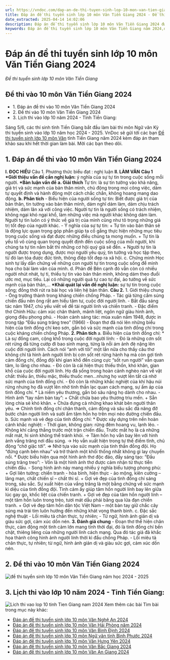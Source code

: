 ```yaml
---
url: https://vndoc.com/dap-an-de-thi-tuyen-sinh-lop-10-mon-van-tien-giang-321418
title: Đáp án đề thi tuyển sinh lớp 10 môn Văn Tiền Giang 2024 - Đề thi tuyển sinh lớp 10 môn Văn Tiền Giang - VnDoc.com
date_extracted: 2025-04-14 14:02:06
description: Đáp án đề thi tuyển sinh lớp 10 môn Văn Tiền Giang 2024 được VnDoc đăng tải ngày 5/6/2024. Mời các bạn tham khảo, so sánh đối chiếu với bài làm của mình.
keywords: Đáp án đề thi tuyển sinh lớp 10 môn Văn Tiền Giang năm 2024,đề thi vào 10 môn văn Tiền Giang,đề thi vào lớp 10 môn văn,đề thi tuyển sinh lớp 10 môn văn 2024,đáp án đề thi tuyển sinh lớp 10 môn văn,đề thi vào 10 môn văn,đề thi tuyển sinh vào lớp 10 môn văn,ôn thi vào lớp 10 môn văn,đề văn tuyển sinh lớp 10 năm 2024,đáp án tuyển sinh lớp 10 môn ngữ văn,đề thi tuyển sinh lớp 10 môn ngữ văn,đề thi văn vào 10 năm 2024,đề thi tuyển sinh lớp 10 môn Văn Tiền Giang
---
```


# Đáp án đề thi tuyển sinh lớp 10 môn Văn Tiền Giang 2024
 _Đề thi tuyển sinh lớp 10 môn Văn Tiền Giang_
## Đề thi vào 10 môn Văn Tiền Giang 2024
  * 1\. Đáp án đề thi vào 10 môn Văn Tiền Giang 2024
  * 2\. Đề thi vào 10 môn Văn Tiền Giang 2024
  * 3\. Lịch thi vào lớp 10 năm 2024 - Tỉnh Tiền Giang:

Sáng 5/6, các thí sinh tỉnh Tiền Giang bắt đầu làm bài thi môn Ngữ văn Kỳ thi tuyển sinh vào lớp 10 năm học 2024 - 2025. VnDoc sẽ gửi tới các bạn [Đề thi tuyển sinh lớp 10 môn Văn](<https://vndoc.com/thi-vao-lop-10-mon-van>) tỉnh Tiền Giang năm 2024 kèm đáp án tham khảo sau khi hết thời gian làm bài. Mời các bạn theo dõi.
## 1\. Đáp án đề thi vào 10 môn Văn Tiền Giang 2024
**I. ĐỌC HIỂU**
Câu 1. Phương thức biểu đạt : nghị luận
**II. LÀM VĂN**
**Câu 1**
**\*Giới thiệu vấn đề cần nghị luận:** ý nghĩa của sự tự tin trong cuộc sống mỗi người.
**\*Bàn luận vấn đề**
**a. Giải thích**
Tự tin: là sự tin tưởng vào khả năng, giá trị và sức mạnh của bản thân mình, chủ động trong mọi công việc, dám tự quyết định và hành động một cách chắc chắn, không hoang mang dao động.
**b. Phân tích**
\- Biểu hiện của người sống tự tin:
Biết được giá trị của bản thân, tin tưởng vào bản thân mình, dám nghĩ dám làm, dám chịu trách nhiệm, dám lăn xả với công việc.
Người tự tin là người sống có trách nhiệm, không ngại khó ngại khổ, làm những việc mà người khác không dám làm.
Người tự tin luôn có ý thức về giá trị của mình cũng như tô trọng những giá trị tốt đẹp của người khác.
\- Ý nghĩa của sự tự tin:
\+ Tự tin vào bản thân sẽ là động lực quan trọng góp phần giúp ta cố gắng thực hiện những mục tiêu trong cuộc sống và đạt được những điều chúng ta mong muốn.
\+ Tự tin là yếu tố vô cùng quan trọng quyết định đến cuộc sống của mỗi người, khi chúng ta tự tin nắm bắt thì những cơ hội quý giá sẽ đến.
\+ Người tự tin là người được trọng dụng, được mọi người yêu quý, tin tưởng và học tập theo, từ đó lan tỏa được đức tính, thông điệp tốt đẹp ra xã hội.
c. Chứng minh
Học sinh tự lấy dẫn chứng về những con người tự tin trong cuộc sống để minh họa cho bài làm văn của mình.
d. Phản đề
Bên cạnh đó vẫn còn có nhiều người nhút nhát, tự ti, thiếu tự tin vào bản thân mình, không dám theo đuổi ước mơ, mục tiêu. Lại có những người quá tự cao tự đại, ảo tưởng về sức mạnh của bản thân,…
**\*Khái quát lại vấn đề nghị luận:** sự tự tin trong cuộc sống; đồng thời rút ra bài học và liên hệ bản thân.
**Câu 2.**
1\. Giới thiệu chung
\- Ông trưởng thành trong kháng chiến chống Pháp.
\- Tác giả từng cầm súng chiến đấu nên ông rất am hiểu tâm tư, cuộc đời người lính.
\- Bắt đầu sáng tác năm 1947, chủ yếu viết về đề tài người lính và chiến tranh.
\- Đặc điểm thơ Chính Hữu: cảm xúc chân thành, mãnh liệt, ngôn ngữ giàu hình ảnh, giọng điệu phong phú.
\- Hoàn cảnh sáng tác: mùa xuân năm 1948, được in trong tập “Đầu súng trăng treo” \(1966\)
\- Đoạn thơ đã nói lên những biểu hiện của tình đồng chí keo sơn, gắn bó và sức mạnh của tình đồng chí trong cuộc kháng chiến chống Pháp.
**2\. Phân tích**
a. Biểu hiện của tình đồng chí:
\* Là sự đồng cam, cộng khổ trong cuộc đời người lính:
\- Đó là những cơn sốt rét rừng đã từng cướp đi bao sinh mạng, từng là nỗi ám ảnh đè nặng lên cuộc đời người lính. Cách nói “anh với tôi” một lần nữa cho thấy câu thơ không chỉ tả hình ảnh người lính bị cơn sốt rét rừng hành hạ mà còn gợi tình cảm đồng chí, đồng đội khi gian khổ đến cùng cực “sốt run người” vẫn quan tâm, lo lắng cho nhau.
\- Đó còn là cái hiện thực thiếu thốn, khó khăn, gian khổ của cuộc đời người lính. Họ đã sống trong hoàn cảnh nghèo nàn về vật chất: thiếu ăn, thiếu mặc, thiếu thuốc men…nhưng họ vượt lên tất cả nhờ sức mạnh của tình đồng chí.
\- Đó còn là những khắc nghiệt của khí hậu núi rừng nhưng họ đã vượt lên nhờ tinh thần lạc quan cách mạng, sự ấm áp của tình đồng chí.
\* Là niềm yêu thương, gắn bó sâu nặng họ dành cho nhau.
\- Hình ảnh “tay nắm bàn tay”:
\+ Chất chứa bao yêu thương trìu mến.
\+ Sẵn lòng chia sẻ khó khăn.
\+ Chứa đựng cả những khao khát bên người thân yêu.
=> Chính tình đồng chí chân thành, cảm động và sâu sắc đã nâng đỡ bước chân người lính và sưởi ấm tâm hồn họ trên mọi nẻo đường chiến đấu.
b. Sức mạnh và vẻ đẹp của tình đồng chí:
\* Được xây dựng trên nền hoàn cảnh khắc nghiệt:
\- Thời gian, không gian: rừng đêm hoang vu, lạnh lẽo.
\- Không khí căng thẳng trước một trận chiến đấu. Trước mắt họ là cả những mất mát, hi sinh không thể tránh khỏi.
-> Tâm hồn họ vẫn bay lên với hình ảnh vầng trăng nơi đầu súng.
-> Họ vẫn xuất hiện trong tư thế điềm tĩnh, chủ động “chờ giặc tới”.
=> Nhờ tựa vào sức mạnh của tinh thần đồng đội. Họ “đứng cạnh bên nhau” và trở thành một khối thống nhất không gì lay chuyển nổi.
\* Được biểu hiện qua một hình ảnh thơ độc đáo, đầy sáng tạo: “Đầu súng trăng treo”:
\- Vốn là một hình ảnh thơ được cảm nhận từ thực tiễn chiến đấu.
\- Song hình ảnh này mang nhiều ý nghĩa biểu tượng phong phú:
\+ Gợi liên tưởng: chiến tranh - hòa bình, hiện thực - ảo mộng, kiên cường – lãng mạn, chất chiến sĩ – chất thi sĩ.
\+ Gợi vẻ đẹp của tình đồng chí sáng trong, sâu sắc. Sự xuất hiện của vầng trăng là một bằng chứng về sức mạnh kì diệu của tình đồng đội. Tình cảm ấy giúp tâm hồn người lính bay lên giữa lúc gay go, khốc liệt của chiến tranh.
\+ Gợi vẻ đẹp của tâm hồn người lính – một tâm hồn luôn trong trẻo, tươi mát dẫu phải băng qua lửa đạn chiến tranh.
\+ Gợi vẻ đẹp tâm hồn dân tộc Việt Nam – một bàn tay giữ chắc cây súng mà trái tim luôn hướng đến những khát vọng thanh bình.
c. Đặc sắc nghệ thuật
\- Lối miêu tả chân thực, tự nhiên;
\- Từ ngữ, hình ảnh giản dị và giàu sức gợi, cảm xúc dồn nén.
**3\. Đánh giá chung**
\- Đoạn thơ thể hiện chân thực, cảm động một tình cảm lớn mang tính thời đại, đó là tình đồng chí bền chặt, thiêng liêng của những người lính cách mạng. Qua đó tác giả đã khắc họa thành công hình ảnh người lính thời kì đầu chống Pháp.
\- Lối miêu tả chân thực, tự nhiên; từ ngữ, hình ảnh giản dị và giàu sức gợi, cảm xúc dồn nén.
## 
## 2\. Đề thi vào 10 môn Văn Tiền Giang 2024
![đề thi tuyển sinh lớp 10 môn Văn Tiền Giang năm học 2024 - 2025](https://i.vdoc.vn/data/image/2024/06/05/de-thi-tuyen-sinh-lop-10-mon-van-tien-giang-2024.jpg)
## **3\. Lịch thi vào lớp 10 năm 2024 - Tỉnh Tiền Giang:**
![Lich thi vao lop 10 tinh Tien Giang nam 2024](https://i.vdoc.vn/data/image/2024/06/05/lich-thi-vao-lop-10-tien-giang-2024.jpg)
Xem thêm các bài Tìm bài trong mục này khác:
  * [Đáp án đề thi tuyển sinh lớp 10 môn Văn Nghệ An 2024](</dap-an-de-thi-tuyen-sinh-lop-10-mon-van-nghe-an-298307>)
  * [Đáp án đề thi tuyển sinh lớp 10 môn Văn Hải Phòng năm 2024](</dap-an-de-thi-tuyen-sinh-lop-10-mon-van-tinh-hai-phong-nam-2022-267462>)
  * [Đáp án đề thi tuyển sinh lớp 10 môn Văn Bình Định 2024](</dap-an-de-thi-tuyen-sinh-lop-10-mon-van-binh-dinh-298355>)
  * [Đáp án đề thi tuyển sinh lớp 10 môn Ngữ văn tỉnh Bình Phước 2024](</dap-an-de-thi-tuyen-sinh-lop-10-mon-ngu-van-tinh-binh-phuoc-2022-267133>)
  * [Đáp án đề thi tuyển sinh lớp 10 môn Văn Hưng Yên 2024](</dap-an-de-thi-tuyen-sinh-lop-10-mon-van-hung-yen-298237>)
  * [Đáp án đề thi tuyển sinh lớp 10 môn Văn Bắc Giang 2024](</dap-an-de-thi-tuyen-sinh-lop-10-mon-van-bac-giang-298282>)
  * [Đáp án đề thi tuyển sinh lớp 10 môn Văn An Giang 2024](</dap-an-de-thi-tuyen-sinh-lop-10-mon-van-an-giang-298287>)

